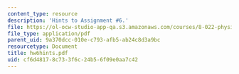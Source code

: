 ```yaml
---
content_type: resource
description: 'Hints to Assignment #6.'
file: https://ol-ocw-studio-app-qa.s3.amazonaws.com/courses/8-022-physics-ii-electricity-and-magnetism-fall-2002/cf6d48178c733f6c24b56f09e0aa7c42_hw6hints.pdf
file_type: application/pdf
parent_uid: 9a370dcc-010e-c793-afb5-ab24c8d3a9bc
resourcetype: Document
title: hw6hints.pdf
uid: cf6d4817-8c73-3f6c-24b5-6f09e0aa7c42
---
```

